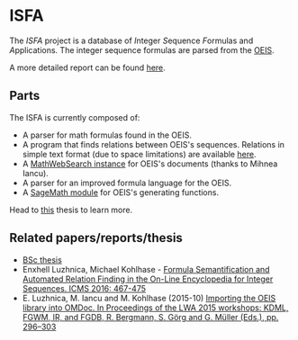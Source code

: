 # ISFA

The *ISFA* project is a database of *I*nteger *S*equence *F*ormulas and *A*pplications. The integer sequence formulas are parsed from the [OEIS](http://oeis.org).

A more detailed report can be found [here](https://github.com/eluzhnica/ISFA/blob/master/docs/Enxhell_Luzhnica_BSC.pdf).

## Parts

The ISFA is currently composed of:

- A parser for math formulas found in the OEIS.
- A program that finds relations between OEIS's sequences. Relations in simple text format (due to space limitations) are available [here](https://kwarc.info/datahost/).
- A [MathWebSearch instance](http://oeissearch.mathweb.org) for OEIS's documents (thanks to Mihnea Iancu).
- A parser for an improved formula language for the OEIS.
- A [SageMath module](https://github.com/eluzhnica/oeis_gf) for OEIS's generating functions.

Head to [this](https://github.com/eluzhnica/ISFA/blob/master/docs/Enxhell_Luzhnica_BSC.pdf) thesis to learn more.

## Related papers/reports/thesis

- [BSc thesis](https://github.com/eluzhnica/ISFA/blob/master/docs/Enxhell_Luzhnica_BSC.pdf)
- Enxhell Luzhnica, Michael Kohlhase - [Formula Semantification and Automated Relation Finding in the On-Line Encyclopedia for Integer Sequences. ICMS 2016: 467-475](https://kwarc.info/kohlhase/papers/icms16-oeis.pdf)
- E. Luzhnica, M. Iancu and M. Kohlhase (2015-10) [Importing the OEIS library into OMDoc. In Proceedings of the LWA 2015 workshops: KDML, FGWM, IR, and FGDB, R. Bergmann, S. Görg and G. Müller (Eds.), pp. 296–303](http://ceur-ws.org/Vol-1458/F13_CRC73_Luzhnica.pdf)
